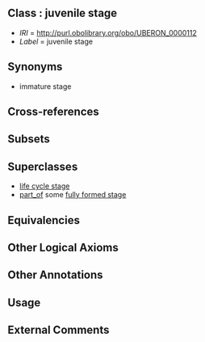 
## Class : juvenile stage

 * *IRI* = http://purl.obolibrary.org/obo/UBERON_0000112
 * *Label* = juvenile stage

## Synonyms

 * immature stage

## Cross-references


## Subsets


## Superclasses

 * [life cycle stage](../../UBERON/05/UBERON_0000105.md)
 * [part_of](../../BFO/50/BFO_0000050.md) some [fully formed stage](../../UBERON/66/UBERON_0000066.md)

## Equivalencies


## Other Logical Axioms


## Other Annotations


## Usage


## External Comments

